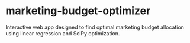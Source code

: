 # marketing-budget-optimizer
Interactive web app designed to find optimal marketing budget allocation using linear regression and SciPy optimization.
